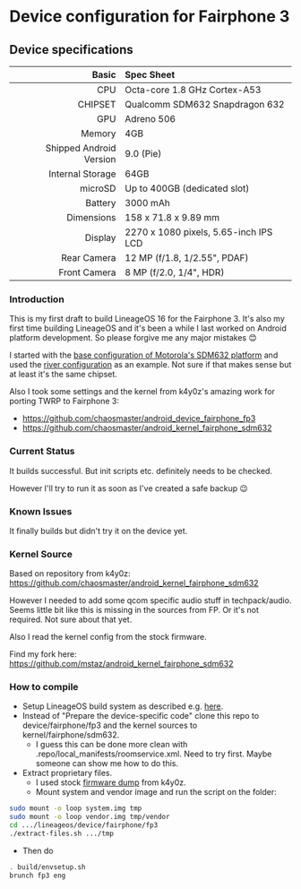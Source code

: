 Device configuration for Fairphone 3
==================================
## Device specifications

Basic   | Spec Sheet
-------:|:-------------------------
CPU     | Octa-core 1.8 GHz Cortex-A53
CHIPSET | Qualcomm SDM632 Snapdragon 632
GPU     | Adreno 506
Memory  | 4GB
Shipped Android Version | 9.0 (Pie)
Internal Storage | 64GB
microSD | Up to 400GB (dedicated slot)
Battery | 3000 mAh
Dimensions | 158 x 71.8 x 9.89 mm
Display | 2270 x 1080 pixels, 5.65-inch IPS LCD
Rear Camera  | 12 MP (f/1.8, 1/2.55", PDAF)
Front Camera | 8 MP (f/2.0, 1/4", HDR)

### Introduction
This is my first draft to build LineageOS 16 for the Fairphone 3.
It's also my first time building LineageOS and it's been a while I last worked on
Android platform development. So please forgive me any major mistakes :blush:

I started with the [base configuration of Motorola's SDM632 platform](https://github.com/LineageOS/android_device_motorola_sdm632-common)
and used the [river configuration](https://github.com/LineageOS/android_device_motorola_river) as an example.
Not sure if that makes sense but at least it's the same chipset.

Also I took some settings and the kernel from k4y0z's amazing work for porting TWRP to Fairphone 3:
* <https://github.com/chaosmaster/android_device_fairphone_fp3>
* <https://github.com/chaosmaster/android_kernel_fairphone_sdm632>


### Current Status
It builds successful. But init scripts etc. definitely needs to be checked.

However I'll try to run it as soon as I've created a safe backup :wink:

### Known Issues
It finally builds but didn't try it on the device yet.

### Kernel Source
Based on repository from k4y0z:
<https://github.com/chaosmaster/android_kernel_fairphone_sdm632>

However I needed to add some qcom specific audio stuff in techpack/audio. Seems
little bit like this is missing in the sources from FP. Or it's not required.
Not sure about that yet.

Also I read the kernel config from the stock firmware.

Find my fork here: 
<https://github.com/mstaz/android_kernel_fairphone_sdm632>

### How to compile
* Setup LineageOS build system as described e.g. [here](https://wiki.lineageos.org/devices/river/build).
* Instead of "Prepare the device-specific code" clone this repo to
device/fairphone/fp3 and the kernel sources to kernel/fairphone/sdm632.
  * I guess this can be done more clean with .repo/local_manifests/roomservice.xml.
  Need to try first. Maybe someone can show me how to do this.
* Extract proprietary files.
  * I used stock [firmware dump](https://www.androidfilehost.com/?fid=4349826312261719146) from k4y0z.
  * Mount system and vendor image and run the script on the folder:
```sh
sudo mount -o loop system.img tmp
sudo mount -o loop vendor.img tmp/vendor
cd .../lineageos/device/fairphone/fp3
./extract-files.sh .../tmp
```
* Then do
```sh
. build/envsetup.sh
brunch fp3 eng
```
